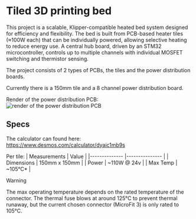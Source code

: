 # Tiled 3D printing bed
This project is a scalable, Klipper-compatible heated bed system designed for efficiency and flexibility. The bed is built from PCB-based heater tiles (≈100W each) that can be individually powered, allowing selective heating to reduce energy use. A central hub board, driven by an STM32 microcontroller, controls up to multiple channels with individual MOSFET switching and thermistor sensing.  

The project consists of 2 types of PCBs, the tiles and the power distribution boards.  

Currently there is a 150mm tile and a 8 channel power distribution board.  

Render of the power distribution PCB:
![render of the power distribution PCB](https://github.com/Haxintosh/tiled-pcb-heater/blob/958d70e85ded5e5bcc465d8803a0e40bc7d69e6a/pics/power_distribution_render.png)
## Specs
The calculator can found here: https://www.desmos.com/calculator/dyaic1mb9s  

Per tile:
| Measurements 	| Value         	|
|--------------	|---------------	|
| Dimensions   	| 150mm x 150mm 	|
| Power			| ~110W @ 24v   	|
| Max Temp		| ~105°C*			|

> [!WARNING]
> The max operating temperature depends on the rated temperature of the connector. The thermal fuse blows at around 125°C to prevent thermal runaway, but the current chosen connector (MicroFit 3) is only rated to 105°C. 
